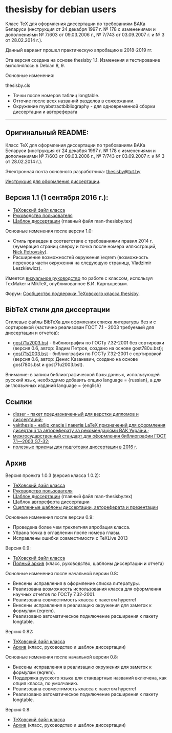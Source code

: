 # thesisby for debian users

Класс TeX для оформления диссертации по требованиям ВАКа Беларуси
(инструкция от 24 декабря 1997 г. № 178 с изменениями и
дополнениями № 7/603 от 09.03.2006 г., № 7/743 от 03.09.2007 г.
и № 3 от 28.02.2014 г.).

Данный вариант прошел практическую апробацию в 2018-2019 гг.

Эта версия создана на основе thesisby 1.1.
Изменения и тестирование выполнялось в Debian 8, 9.

Основные изменения:

thesisby.cls
* Точки после номеров таблиц longtable.
* Отточие после всех названий разделов в сожержании.
* Окружение myabstractbibliography - для одновременной сборки диссертации и автореферата



------------------------------------------------------------------------
Оригинальный README:
------------------------------------------------------------------------
Класс TeX для оформления диссертации по требованиям ВАКа Беларуси (инструкция от 24 декабря 1997 г. № 178 с изменениями и дополнениями № 7/603 от 09.03.2006 г., № 7/743 от 03.09.2007 г. и № 3 от 28.02.2014 г.).

Электронная почта основного разработчика: thesisby@tut.by

[Инструкция для оформления диссертации](http://www.vak.org.by/index.php?go=News&in=view&id=553).

## Версия 1.1 (1 сентября 2016 г.):

* [ТеХовский файл класса](https://github.com/belgraviton/thesisby/releases/download/v1.1.1/thesisby.cls)
* [Руководство пользователя](https://github.com/belgraviton/thesisby/releases/download/v1.1.1/man-thesisby.pdf)
* [Шаблон диссертации](https://github.com/belgraviton/thesisby/archive/v1.1.1.zip) (главный файл man-thesisby.tex)

Основные изменения после версии 1.0:

* Стиль приведен в соответствие с требованиями правил 2014 г. (нумерация страниц сверху и точка после номера иллюстраций, [Nick Petrovsky](https://github.com/nick-petrovsky)).
* Расширение возможностей окружения \eqrem (возможность переноса части окружения на следующую страницу, Vladzimir Leszkiewicz).

Имеется [визуальное руководство](http://piohelp.ru/myfiles/miktex2/petrov.html) по работе с классом, используя TexMaker и MikTeX, опубликованное В.И. Карнышевым.

Форум: [Сообщество поддержки TeXовского класса thesisby](http://thesisby.livejournal.com/).

## BibTeX стили для диссертации

Cтилевые файлы BibTeXa для офрмления списка литературы без и с сортировкой (частично реализован ГОСТ 7.1 - 2003 требуемый для диссертации и отчетов):
* [gost71u2003.bst](https://github.com/belgraviton/thesisby/releases/download/v1.0/gost71u2003.bst) - библиография по ГОСТу 7.32-2001 без сортировки (версия 0.6, автор: Вадим Петров, создано на основе gost780u.bst);
* [gost71s2003.bst](https://github.com/belgraviton/thesisby/releases/download/v1.0/gost71s2003.bst) - библиография по ГОСТу 7.32-2001 с сортировкой (версия 0.6, автор: Денис Казакевич, создано на основе gost780s.bst и gost71u2003.bst).

Внимание: в записи библиографической базы данных, использующей русский язык, необходимо добавить опцию language = {russian}, а для англоязычных изданий language = {english}

## Ссылки
* [disser - пакет предназначенный для верстки дипломов и диссертаций](http://www.ctan.org/tex-archive/macros/latex/contrib/disser/);
* [vakthesis - набір класів і пакетів LaTeX призначений для оформлення дисертації та автореферату за рекомендаціями ВАК України.](http://www.imath.kiev.ua/~baranovskyi/tex/vakthesis/);
* [межгосударственный стандарт для оформления библиографии ГОСТ 7.1—2003 G7-32](https://ru.wikisource.org/wiki/%D0%93%D0%9E%D0%A1%D0%A2_7.1%E2%80%942003);
* [полезные приемы для подготовки диссертации в 2016 г](https://github.com/belgraviton/thesisby/pull/1).

## Архив

Версия проекта 1.0.3 (версия класса 1.0.2):

* [ТеХовский файл класса](https://github.com/belgraviton/thesisby/releases/download/v1.0.3/thesisby.cls)
* [Руководство пользователя](https://github.com/belgraviton/thesisby/releases/download/v1.0.3/man-thesisby.pdf)
* [Шаблон диссертации](https://github.com/belgraviton/thesisby/archive/v1.0.3.zip) (главный файл man-thesisby.tex)
* [Шаблон автореферта диссертации](https://github.com/belgraviton/thesisby/releases/download/v1.0.3/AbstractPhD.tex)
* [Сцепленные шаблоны диссертации, автореферата и презентации](https://github.com/belgraviton/thesisby/releases/download/v1.0.3/thesis_template_complex_v1.0.3.zip)

Основные изменения после версии 0.9:

* Проведена более чем трехлетняя апробация класса.
* Убрана точка в оглавлении после номера главы.
* Исправлены ошибки совместимости с TeXLive 2013

Версия 0.9:

* [ТеХовский файл класса](https://github.com/belgraviton/thesisby/releases/download/v0.9/thesisby.cls)
* [Полный архив](https://github.com/belgraviton/thesisby/archive/v0.9.zip) (класс, руководство, шаблоны диссертации и отчета)

Основные изменения после начальной версии 0.8:

* Внесены исправления в оформление списка литературы.
* Реализована возможность использования класса для оформления научных отчетов по ГОСТу 7.32-2001.
* Реализована совместимость класса с пакетом hyperref
* Внесены исправления в реализацию окружения для заметок к формулам (eqrem).
* Реализовано автоматическое подключение расширения к пакету longtable.

Версия 0.82:

* [ТеХовский файл класса](https://github.com/belgraviton/thesisby/releases/download/v0.8.2/thesisby.cls)
* [Архив](https://github.com/belgraviton/thesisby/archive/v0.8.2.zip) (класс, руководство и шаблон диссертации)

Основные изменения после начальной версии 0.8:

* Внесены исправления в реализацию окружения для заметок к формулам (eqrem).
* Поддержка русского языка для стандартных названий включена, как опция класса, по умолчанию.
* Реализована совместимость класса с пакетом hyperref
* Реализовано автоматическое подключение расширения к пакету longtable.

Версия 0.8:

* [ТеХовский файл класса](https://github.com/belgraviton/thesisby/releases/download/v0.8/thesisby.cls)
* [Архив](https://github.com/belgraviton/thesisby/archive/v0.8.zip) (класс, руководство и шаблон диссертации)


